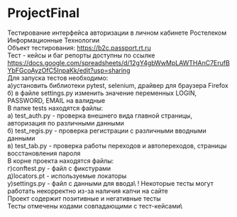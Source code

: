 # ProjectFinal
Тестирование интерфейса авторизации в личном кабинете  Ростелеком Информационные Технологии\
Объект тестирования: https://b2c.passport.rt.ru   \
Тест - кейсы и баг репорты доступны по ссылке https://docs.google.com/spreadsheets/d/12gY4gbWwMpLAWTHAnC7ErufBYbFGcoAyzOfC5InpaKk/edit?usp=sharing  \
Для запуска тестов необходимо:\
а)установить библиотеки pytest, selenium, драйвер для браузера Firefox\
б) в файле settings.py изменить значение переменных LOGIN, PASSWORD, EMAIL на валидные\
В папке tests находятся файлы:\
а) test_auth.py - проверка внешнего вида главной страницы, авторизация по различными данными\
б) test_regis.py - проверка регистрации с различными вводными данными\
в) test_tab.py - проверка работы переходов и автопереходов, страницы восстановления пароля\
В корне проекта находятся файлы:\
г)conftest.py - файл с фикстурами\
д)locators.pt - используемые локаторы\
у)settings.py - файл с данными для ввода\ 
! Некоторые тесты могут работать некорректно из-за наличия капчи на сайте\
Проект содержит позитивные и негативные тесты\
Тесты отмечены кодами совпадающими с тест-кейсами\
